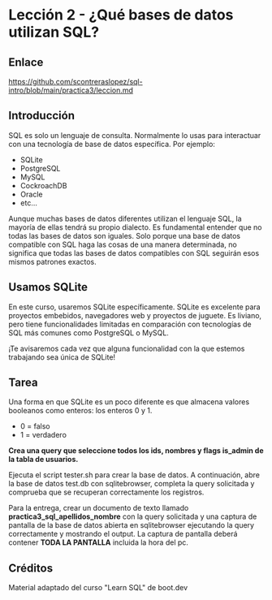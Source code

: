 # Lección 2 -  ¿Qué bases de datos utilizan SQL?

## Enlace

<https://github.com/scontreraslopez/sql-intro/blob/main/practica3/leccion.md>

## Introducción

SQL es solo un lenguaje de consulta. Normalmente lo usas para interactuar con una tecnología de base de datos específica. Por ejemplo:

- SQLite
- PostgreSQL
- MySQL
- CockroachDB
- Oracle
- etc...

Aunque muchas bases de datos diferentes utilizan el lenguaje SQL, la mayoría de ellas tendrá su propio dialecto. Es fundamental entender que no todas las bases de datos son iguales. Solo porque una base de datos compatible con SQL haga las cosas de una manera determinada, no significa que todas las bases de datos compatibles con SQL seguirán esos mismos patrones exactos.

## Usamos SQLite

En este curso, usaremos SQLite específicamente. SQLite es excelente para proyectos embebidos, navegadores web y proyectos de juguete. Es liviano, pero tiene funcionalidades limitadas en comparación con tecnologías de SQL más comunes como PostgreSQL o MySQL.

¡Te avisaremos cada vez que alguna funcionalidad con la que estemos trabajando sea única de SQLite!

## Tarea

Una forma en que SQLite es un poco diferente es que almacena valores booleanos como enteros: los enteros 0 y 1.

- 0 = falso
- 1 = verdadero

**Crea una query que seleccione todos los ids, nombres y flags is_admin de la tabla de usuarios.**

Ejecuta el script tester.sh para crear la base de datos. A continuación, abre la base de datos test.db con sqlitebrowser, completa la query solicitada y comprueba que se recuperan correctamente los registros.

Para la entrega, crear un documento de texto llamado **practica3_sql_apellidos_nombre** con la query solicitada y una captura de pantalla de la base de datos abierta en sqlitebrowser ejecutando la query correctamente y mostrando el output. La captura de pantalla deberá contener **TODA LA PANTALLA** incluida la hora del pc.

## Créditos

Material adaptado del curso "Learn SQL" de boot.dev
